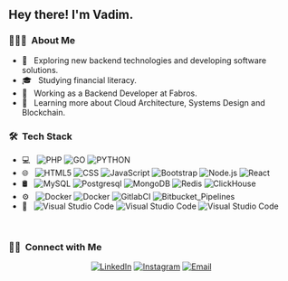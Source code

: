 <h2> Hey there! I'm Vadim.</h2>

<h3> 👨🏻‍💻 &nbsp;About Me </h3>

- 🤔 &nbsp; Exploring new backend technologies and developing software solutions.
- 🎓 &nbsp; Studying financial literacy.
- 💼 &nbsp; Working as a Backend Developer at Fabros.
- 🌱 &nbsp; Learning more about Cloud Architecture, Systems Design and Blockchain.

<h3> 🛠 &nbsp;Tech Stack</h3>

- 💻 &nbsp;
  ![PHP](https://img.shields.io/badge/-PHP-333333?style=flat&logo=php)
  ![GO](https://img.shields.io/badge/-Golang-333333?style=flat&logo=go&logoColor=007396)
  ![PYTHON](https://img.shields.io/badge/-PHP-333333?style=flat&logo=python)
- 🌐 &nbsp;
  ![HTML5](https://img.shields.io/badge/-HTML5-333333?style=flat&logo=HTML5)
  ![CSS](https://img.shields.io/badge/-CSS-333333?style=flat&logo=CSS3&logoColor=1572B6)
  ![JavaScript](https://img.shields.io/badge/-JavaScript-333333?style=flat&logo=javascript)
  ![Bootstrap](https://img.shields.io/badge/-Bootstrap-333333?style=flat&logo=bootstrap&logoColor=563D7C)
  ![Node.js](https://img.shields.io/badge/-Vue.js-333333?style=flat&logo=vue.js)
  ![React](https://img.shields.io/badge/-Nuxt.js-333333?style=flat&logo=nuxt.js)
- 🛢 &nbsp;
  ![MySQL](https://img.shields.io/badge/-MySQL-333333?style=flat&logo=mysql)
  ![Postgresql](https://img.shields.io/badge/-PostgreSQL-333333?style=flat&logo=postgresql)
  ![MongoDB](https://img.shields.io/badge/-MongoDB-333333?style=flat&logo=mongodb)
  ![Redis](https://img.shields.io/badge/-Redis-333333?style=flat&logo=redis)
  ![ClickHouse](https://img.shields.io/badge/-ClickHouse-333333?style=flat&logo=ClickHouse)
- ⚙️ &nbsp;
  ![Docker](https://img.shields.io/badge/-Docker-333333?style=flat&logo=docker)
  ![Docker](https://img.shields.io/badge/-K8S-333333?style=flat&logo=kubernetes)
  ![GitlabCI](https://img.shields.io/badge/-GitlabCI-333333?style=flat&logo=gitlab)
  ![Bitbucket_Pipelines](https://img.shields.io/badge/-Bitbucket_Pipelines-333333?style=flat&logo=bitbucket&logoColor=007ACC)
- 🔧 &nbsp;
  ![Visual Studio Code](https://img.shields.io/badge/-PHPStorm-333333?style=flat&logo=phpstorm&logoColor=007ACC)
  ![Visual Studio Code](https://img.shields.io/badge/-GoLand-333333?style=flat&logo=goland&logoColor=007ACC)
  ![Visual Studio Code](https://img.shields.io/badge/-DataGrip-333333?style=flat&logo=datagrip&logoColor=007ACC)

<br/>


<h3> 🤝🏻 &nbsp;Connect with Me </h3>

<p align="center">
<a href="https://www.linkedin.com/in/mvadim"><img alt="LinkedIn" src="https://img.shields.io/badge/LinkedIn-Milevskiy_Vadim-blue?style=flat-square&logo=linkedin"></a>
<a href="https://www.instagram.com/milevskiy.vadim/"><img alt="Instagram" src="https://img.shields.io/badge/Instagram-milevskiy.vadim_-blue?style=flat-square&logo=instagram"></a>
<a href="mailto:milewskiy.vadim@gmail.com"><img alt="Email" src="https://img.shields.io/badge/Email-milewskiy.vadim@gmail.com-blue?style=flat-square&logo=gmail"></a>
</p>
